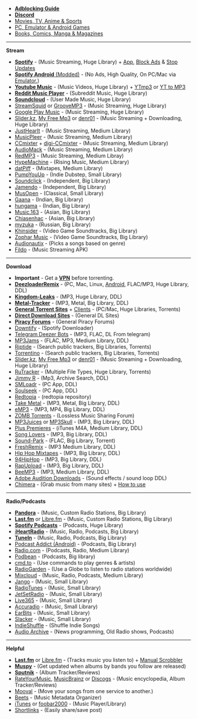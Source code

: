 * [**Adblocking Guide**](https://github.com/freemediaheckyeah/streaming/wiki/Adblockers) 
* **[Discord](https://discord.gg/vgnaeka)**
* [Movies, TV, Anime & Sports](https://redd.it/a2csq0)
* [PC, Emulator & Android Games](https://redd.it/dhcmkw)
* [Books, Comics, Manga & Magazines](https://redd.it/cveubp)

***

**Stream**

* [**Spotify**](https://tinyurl.com/pwrdtpz) - (Music Streaming, Huge Library) + [App](https://tinyurl.com/y2muobwc), [Block Ads](https://tinyurl.com/spk9tdq) & [Stop Updates](https://redd.it/dmy571)
* [**Spotify Android** (Modded)](https://redd.it/d0zair) - (No Ads, High Quality, On PC/Mac via [Emulator.](https://tinyurl.com/pf7ahx8))
* [**Youtube Music**](https://tinyurl.com/qa2eg8d) - (Music Videos, Huge Library) + [YTmp3](https://tinyurl.com/vwasuvc) or [YT to MP3](https://tinyurl.com/y3ozslk7)
* [**Reddit Music Player**](https://tinyurl.com/y667vgmd) - (Subreddit Music, Huge Library)
* [**Soundcloud**](https://tinyurl.com/b7h9nfb) - (User Made Music, Huge Library) 
* [StreamSquid](https://tinyurl.com/y2zujlmp) or [GrooveMP3](https://tinyurl.com/hrsfbs5) - (Music Streaming, Huge Library)
* [Google Play Music](https://tinyurl.com/6n7dhhv) - (Music Streaming, Huge Library)
* [Slider.kz](https://tinyurl.com/yygmtore), [My Free Mp3](https://tinyurl.com/y89om7wl) or [denr01](https://tinyurl.com/yy3lxw57) - (Music Streaming + Downloading, Huge Library) 
* [JustHearIt](https://tinyurl.com/yyacuvhx) - (Music Streaming, Medium Library)
* [MusicPleer](https://tinyurl.com/y274w47p) - (Music Streaming, Medium Library)
* [CCmixter](https://tinyurl.com/zvc2v) + [digi-CCmixter](https://tinyurl.com/z7mr8n4) - (Music Streaming, Medium Library)
* [AudioMack](https://tinyurl.com/n2qpwo6) - (Music Streaming, Medium Library)
* [RedMP3](https://tinyurl.com/yy6684zq) - (Music Streaming, Medium Libray)
* [HypeMachine](https://tinyurl.com/yddwszob) - (Rising Music, Medium Library)
* [datPiff](https://tinyurl.com/yc2kdqrv) - (Mixtapes, Medium Library)
* [PumpYouUp](https://tinyurl.com/yxv96f35) - (Indie Dubstep, Small Library)
* [Soundclick](https://tinyurl.com/y5svmh6o) - (Independent, Big Library)
* [Jamendo](https://tinyurl.com/hvwfynu) - (Independent, Big Library)
* [MusOpen](https://tinyurl.com/ns38edg) - (Classical, Small Library)
* [Gaana](https://tinyurl.com/yaknpkjq) - (Indian, Big Library)
* [hungama](https://tinyurl.com/y5arqz3c) - (Indian, Big Library)
* [Music.163](https://bit.ly/2woyzEO) - (Asian, Big Library)
* [Chiasenhac](https://tinyurl.com/yy5b5zgd) - (Asian, Big Library)
* [myzuka](https://tinyurl.com/y29u83uj) - (Russian, Big Library)
* [Khinsider](https://tinyurl.com/y977p8j4) - (Video Game Soundtracks, Big Library)
* [Zophar Music](https://tinyurl.com/v5txacn) - (Video Game Soundtracks, Big Library)
* [Audionautix](https://tinyurl.com/y2kk9a35) - (Picks a songs based on genre)
* [Fildo](https://tinyurl.com/tcouc6t) - (Music Streaming APK)

***

**Download**

* **Important** - Get a [**VPN**](https://github.com/freemediaheckyeah/streaming/wiki/VPNS) before torrenting. 
* [**DeezloaderRemix**](https://tinyurl.com/y4ehjenm) - (PC, Mac, Linux, [Android](https://tinyurl.com/y496866a), FLAC/MP3, Huge Library, DDL)
* [**Kingdom-Leaks**](https://tinyurl.com/y5725sqg) - (MP3, Huge Library, DDL)
* [**Metal-Tracker**](https://tinyurl.com/y4x9g85r) - (MP3, Metal, Big Library, DDL)
* [**General Torrent Sites**](https://tinyurl.com/vbshno8) + [Clients](https://tinyurl.com/txregtr) - (PC/Mac, Huge Libraries, Torrents)
* [**Direct Download Sites**](https://tinyurl.com/t3vct42) - (General DL Sites)
* [**Piracy Forums**](https://tinyurl.com/vn53xqm) -  (General Piracy Forums)
* [Downtify](https://tinyurl.com/wmpkkh6) - (Spotify Downloader) 
* [Telegram Deezer Bots](https://tinyurl.com/wd58btc) - (MP3, FLAC, DL From telegram)
* [MP3Jams](https://tinyurl.com/y5ypuujn) - (FLAC, MP3, Medium Library, DDL)
* [Riptide](https://tinyurl.com/y2yfmfom) - (Search public trackers, Big Libraries, Torrents)
* [Torrentino](https://tinyurl.com/yythwmt3) - (Search public trackers, Big Libraries, Torrents)
* [Slider.kz](https://tinyurl.com/yygmtore), [My Free Mp3](https://tinyurl.com/y89om7wl) or [denr01](https://tinyurl.com/yy3lxw57) - (Music Streaming + Downloading, Huge Library) 
* [RuTracker](https://tinyurl.com/yzl2n8s) - (Multiple File Types, Huge Library, Torrents)
* [Jimmy R](https://tinyurl.com/3s8b3b) - (Mp3, Archive Search, DDL)
* [SMLoadr](https://tinyurl.com/yy7h9tdd) - (PC App, DDL)
* [Soulseek](https://tinyurl.com/cubmtne) - (PC App, DDL)
* [Redtopia](https://tinyurl.com/ws47ogf) - (redtopia repository)
* [Take Metal](https://tinyurl.com/y6txa9d2) - (MP3, Metal, Big Library, DDL)
* [eMP3](https://tinyurl.com/y6ctlhrl) - (MP3, MP4, Big Library, DDL)
* [ZOMB Torrents](https://tinyurl.com/5gua5k) - (Lossless Music Sharing Forum)
* [MP3Juices](https://tinyurl.com/yyhemsjk) or [MP3Skull](https://tinyurl.com/y5r3e4xk) - (MP3, Big Library, DDL)
* [Plus Premieres](https://tinyurl.com/y3g8dewf) - (iTunes M4A, Medium Library, DDL)
* [Song Lovers](https://tinyurl.com/y3lo62yc) - (MP3, Big Library, DDL)
* [Sound-Park](https://tinyurl.com/y676tq7k) - (FLAC, Big Library, Torrent)
* [FreshRemix](https://tinyurl.com/yahosk62) - (MP3 Medium Library, DDL)
* [Hip Hop Mixtapes](https://tinyurl.com/y4znz45t) - (MP3, Big Library, DDL)
* [94HipHop](https://tinyurl.com/y4yu5udz) - (MP3, Big Library, DDL)
* [RapUpload](https://tinyurl.com/y2ap6swu) - (MP3, Big Library, DDL)
* [BeeMP3](https://tinyurl.com/ldmpr6g) - (MP3, Medium Library, DDL)
* [Adobe Audition Downloads](https://tinyurl.com/ro9zmtd) - (Sound effects / sound loop DDL)
* [Chimera](https://tinyurl.com/yy9urcsq) - (Grab music from many sites) + [How to use](https://youtu.be/5y8rtsLw7Rc)

***

**Radio/Podcasts**

* [**Pandora**](https://tinyurl.com/ydqahwd) - (Music, Custom Radio Stations, Big Library)
* [**Last.fm**](https://tinyurl.com/y4w45hof) or [Libre.fm](https://tinyurl.com/y5nca7qz) - (Music, Custom Radio Stations, Big Library)
* [**Spotify Podcasts**](https://tinyurl.com/y4kewb7d) - (Podcasts, Huge Library)
* [i**HeartRadio**](https://tinyurl.com/zfk6w8k) - (Music, Radio, Podcasts, Big Library)
* [**TuneIn**](https://tinyurl.com/yd7azvt7) - (Music, Radio, Podcasts, Big Library)
* [Podcast Addict (Android)](https://tinyurl.com/ohzz456) - (Podcasts, Big Library)
* [Radio.com](https://tinyurl.com/y3pedg3r) - (Podcasts, Radio, Medium Library)
* [Podbean](https://tinyurl.com/cgb5ak) - (Podcasts, Big library)
* [cmd.to](https://tinyurl.com/y2k6vsjr) - (Use commands to play genres & artists)
* [RadioGarden](https://tinyurl.com/y47799x5) - (Use a Globe to listen to radio stations worldwide)
* [Mixcloud](https://tinyurl.com/ndaz8a4) - (Music, Radio, Podcasts, Medium Library)
* [Jango](https://tinyurl.com/28qtlh4) - (Music, Small Library)
* [RadioTunes](https://tinyurl.com/y5lplkba) - (Music, Small Library)
* [JetSetRadio](https://tinyurl.com/y2blehem) - (Music, Small Library)
* [Live365](https://tinyurl.com/y53nwfmd) - (Music, Small Library)
* [Accuradio](https://tinyurl.com/yd5ororb) - (Music, Small Library)
* [EarBits](https://tinyurl.com/y4z5aapt) - (Music, Small Library)
* [Slacker](https://tinyurl.com/djtoj6) - (Music, Small Library)
* [IndieShuffle](https://tinyurl.com/yynorjw7) - (Shuffle Indie Songs)
* [Audio Archive](https://tinyurl.com/y5qdkpeu) - (News programming, Old Radio shows, Podcasts)

***

**Helpful**

* [**Last.fm**](https://tinyurl.com/y4w45hof) or [Libre.fm](https://tinyurl.com/y5nca7qz) - (Tracks music you listen to) + [Manual Scrobbler](https://tinyurl.com/y5ltluqy)
* [**Muspy**](https://tinyurl.com/9u24kua) - (Get updated when albums by bands you follow are released)
* [**Sputnik**](https://tinyurl.com/y4s2jj6n) - (Album Tracker/Reviews)
* [RateYourMusic](https://tinyurl.com/pyfrmb5), [MusicBrainz](https://tinyurl.com/oeoo2d7) or [Discogs](https://tinyurl.com/y8m4o562) - (Music encyclopedia, Album Tracker/Reviews)
* [Mooval](https://tinyurl.com/y4kbfpag) - (Move your songs from one service to another.)
* [Beets](https://tinyurl.com/ho3mz7z) - (Music Metadata Organizer)
* [iTunes](https://tinyurl.com/cmgnnzt) or [foobar2000](https://tinyurl.com/l7lz78d) - (Music Player/Library)
* [Shortlinks](https://github.com/freemediaheckyeah/Music/wiki/Shortlinks) - (Easily share/save post)
